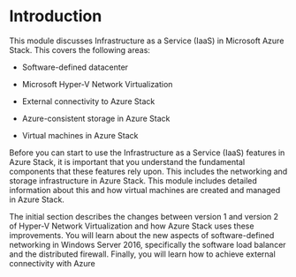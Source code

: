 # Introduction

This module discusses Infrastructure as a Service (IaaS) in Microsoft Azure Stack. This covers the following areas:

- Software-defined datacenter

- Microsoft Hyper-V Network Virtualization

- External connectivity to Azure Stack

- Azure-consistent storage in Azure Stack

- Virtual machines in Azure Stack

Before you can start to use the Infrastructure as a Service (IaaS) features in Azure Stack, it is important that you understand the fundamental components that these features rely upon. This includes the networking and storage infrastructure in Azure Stack. This module includes detailed information about this and how virtual machines are created and managed in Azure Stack.

The initial section describes the changes between version 1 and version 2 of Hyper-V Network Virtualization and how Azure Stack uses these improvements. You will learn about the new aspects of software-defined networking in Windows Server 2016, specifically the software load balancer and the distributed firewall. Finally, you will learn how to achieve external connectivity with Azure